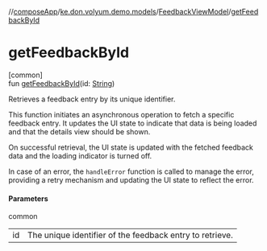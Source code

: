 //[composeApp](../../../index.md)/[ke.don.volyum.demo.models](../index.md)/[FeedbackViewModel](index.md)/[getFeedbackById](get-feedback-by-id.md)

# getFeedbackById

[common]\
fun [getFeedbackById](get-feedback-by-id.md)(id: [String](https://kotlinlang.org/api/core/kotlin-stdlib/kotlin/-string/index.html))

Retrieves a feedback entry by its unique identifier.

This function initiates an asynchronous operation to fetch a specific feedback entry. It updates the UI state to indicate that data is being loaded and that the details view should be shown.

On successful retrieval, the UI state is updated with the fetched feedback data and the loading indicator is turned off.

In case of an error, the `handleError` function is called to manage the error, providing a retry mechanism and updating the UI state to reflect the error.

#### Parameters

common

| | |
|---|---|
| id | The unique identifier of the feedback entry to retrieve. |